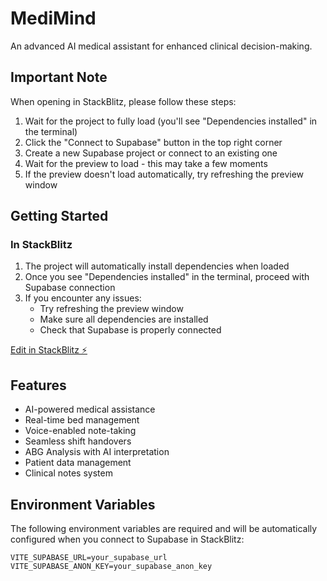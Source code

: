 # MediMind

An advanced AI medical assistant for enhanced clinical decision-making. 

## Important Note

When opening in StackBlitz, please follow these steps:
1. Wait for the project to fully load (you'll see "Dependencies installed" in the terminal)
2. Click the "Connect to Supabase" button in the top right corner
3. Create a new Supabase project or connect to an existing one
4. Wait for the preview to load - this may take a few moments
5. If the preview doesn't load automatically, try refreshing the preview window

## Getting Started

### In StackBlitz
1. The project will automatically install dependencies when loaded
2. Once you see "Dependencies installed" in the terminal, proceed with Supabase connection
3. If you encounter any issues:
   - Try refreshing the preview window
   - Make sure all dependencies are installed
   - Check that Supabase is properly connected


[Edit in StackBlitz ⚡️](https://stackblitz.com/~/github.com/LashaKh/MediMind)

## Features

- AI-powered medical assistance
- Real-time bed management
- Voice-enabled note-taking
- Seamless shift handovers
- ABG Analysis with AI interpretation
- Patient data management
- Clinical notes system

## Environment Variables

The following environment variables are required and will be automatically configured when you connect to Supabase in StackBlitz:

```env
VITE_SUPABASE_URL=your_supabase_url
VITE_SUPABASE_ANON_KEY=your_supabase_anon_key
```